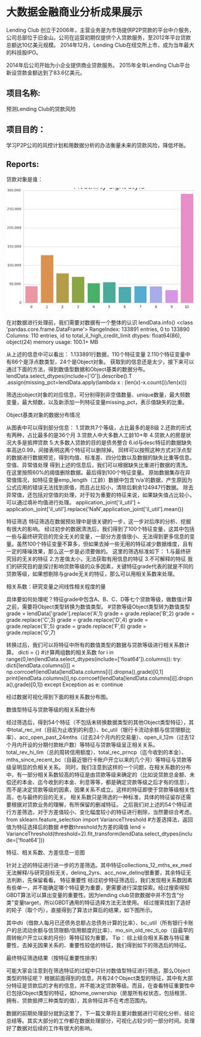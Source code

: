 # 大数据金融商业分析成果展示

Lending Club 创立于2006年，主营业务是为市场提供P2P贷款的平台中介服务，公司总部位于旧金山。公司在运营初期仅提供个人贷款服务，至2012年平台贷款总额达10亿美元规模。
2014年12月，Lending Club在纽交所上市，成为当年最大的科技股IPO。

2014年后公司开始为小企业提供商业贷款服务。
2015年全年Lending Club平台新设贷款金额达到了83.6亿美元。

## 项目名称:
预测Lending Club的贷款风险

## 项目目的：
学习P2P公司的风控计划和用数据分析的办法衡量未来的贷款风险，降低坏账。

## Reports:
贷款对象是谁：

![image](https://github.com/Bear-LaiOffer/BAandBigdata/blob/master/bigdataandBA/1.jpg)

在对数据进行处理前，我们需要对数据有一个整体的认识
lendData.info()
<class 'pandas.core.frame.DataFrame'>
RangeIndex: 133891 entries, 0 to 133890
Columns: 110 entries, id to total_il_high_credit_limit
dtypes: float64(86), object(24)
memory usage: 100.1+ MB

从上述的信息中可以看出：
1.133891行数据，110个特征变量
2.110个特征变量中有86个是浮点数类型，24个是Object对象。
获取到的信息还是太少，接下来可以通过下面的方法，得到数值型数据和Object基类的数据分布。
lendData.select_dtypes(include=['O']).describe().T\
    .assign(missing_pct=lendData.apply(lambda x : (len(x)-x.count())/len(x)))

筛选出object对象的对应信息，可分别得到非空值数量、unique数量，最大频数变量，最大频数，以及新添加一列特征变量missing_pct，表示值缺失的比重。



Object基类对象的数据分布情况

从图表中可以得到部分信息：
1.贷款共7个等级，占比最多的是B级
2.还款的形式有两种，占比最多的是36个月
3.贷款人中大多数人工龄10+年
4.贷款人的房屋状况大多是抵押贷款
5.大多数人贷款的目的是债务整合
6.id与desc特征的数据缺失率高达0.99，间接表明这两个特征可以删除掉。
同样可以按照这种方式对浮点型的数据进行数据预览，得到均值、标准差、四分位数以及数据的缺失比重等信息。
空值、异常值处理
得到上述的信息后，我们可以根据缺失比重进行数据的清洗。在这里按照60%的阈值删除数据。最后得到100个特征变量。
原始数据集存在异常值情况，如特征变量emp_length（工龄）数据中包含‘n/a’的数据，产生原因为公式应用的错误无法找到原值，而且占比较小，清除后剩余124947行数据。
除去异常值，还包括对空值的处理，对于较为重要的特征来说，如果缺失值占比较小，可以通过填补均值进行处理。
application_joint['il_util'] = application_joint['il_util'].replace('NaN',application_joint['il_util'].mean())

特征筛选
特征筛选在数据预处理中是很关键的一步，这一步对后序的分析、挖掘有很大的影响。
经过初步的数据清洗后，我们得到了100个特征变量，这其中包括一些与最终研究目的完全无关的变量，一部分方差值很小、无法得到更多信息的变量。虽然100个特征变量不算多，但如果去掉一些无用的特征减少数据维度，且有一定的降噪效果，那么这一步是必须要做的。
这里的筛选标准如下：
1.与最终研究目的无关的特征
2.方差值太小，无法获取有用信息的特征
3.不可解释的特征
我们的研究目的是探讨影响贷款等级的众多因素，关键特征grade代表的就是不同的贷款等级，如果想剔除与grade无关的特征，那么可以用相关系数来处理。

相关系数：研究变量之间线性相关程度的量

具体要如何处理呢？特征grade中包含A、B、C、D等七个贷款等级，做数值计算之前，需要将Object类型转换为数值类型。
#贷款等级Object类型转为数值类型
grade = lendData['grade'].replace('A',1)
grade = grade.replace('B',2)
grade = grade.replace('C',3)
grade = grade.replace('D',4)
grade = grade.replace('E',5)
grade = grade.replace('F',6)
grade = grade.replace('G',7)


转换过后，我们可以将特征中所有的数值类型的数据与贷款等级进行相关系数计算。
dicti = {}  #计算两组数的相关系数
for i in range(0,len(lendData.select_dtypes(include=['float64']).columns)):
    try:
        dicti[lendData.columns[i]] = np.corrcoef(lendData[lendData.columns[i]].dropna(),grade)[0,1]
        print(lendData.columns[i],np.corrcoef(lendData[lendData.columns[i]].dropna(),grade)[0,1])
    except Exception as e:
        continue


经过数据可视化得到下面的相关系数分布图。





数值型特征与贷款等级的相关系数分布

经过筛选后，得到54个特征（不包括未转换数据类型的其他Object类型特征），其中total_rec_int（目前为止收到的利息）、bc_util（银行卡流动余额与信贷限额比率）、acc_open_past_24mths（过去24个月内的交易量）、open_il_12m（过去12个月内开设的分期付款帐户数）等特征与贷款等级呈正相关关系。total_rev_hi_lim（总的周转信用额度）、total_rec_prncp（迄今收到的本金）、mths_since_recent_bc（自最近银行卡帐户开立以来的几个月）等特征与贷款等级呈明显的负相关关系。
同时，我们注意到这样的一个问题，在相关系数的分布中，有一部分相关系数较高的特征是由贷款等级来确定的（比如说贷款总金额、未偿还的本金、迄今收到的本金、利息等等，都是确定贷款等级之后才有的信息），而不是决定贷款等级的因素，因果关系不成立。这样的特征即使于贷款等级相关性高，也与最终的目的无关。
相关系数只是筛选的一种标准，具体的特征留存还需要根据对贷款业务的理解，有所保留的删减特征。
之后我们对上述的54个特征进行方差筛选，对于方差值较小、变化幅度较小的特征进行剔除，当然要综合考虑。
from sklearn.feature_selection import VarianceThreshold
#方差选择法，返回值为特征选择后的数据 #参数threshold为方差的阈值
lend = VarianceThreshold(threshold=2).fit_transform(lendData.select_dtypes(include=['float64']))






特征、相关系数、方差信息一览图

针对上述的特征进行进一步的方差筛选。其中特征collections_12_mths_ex_med无法解释/与研究目标无关，delinq_2yrs、acc_now_delinq很重要，其余特征无法判断，先保留看看。
特征重要性
经过初步特征筛选后，我们发现相关系数因素有些单一，并不能确定哪个特征更为重要，更需要进行深度探索。经过搜索得知GBDT算法可以算出变量的重要性。因为lending club贷款数据中并不包含“分类”变量target，所以GBDT通用的特征选择方法无法使用。
经过搜索找到了造好的轮子（取个巧），直接得到了算法计算后的结果，如下图所示。







其中dti（借款人每月已还债务总额占总债务计算的比率）、bc_util（所有银行卡账户的总流动余额与信贷限额/信用额度的比率）、mo_sin_old_rec_ti_op（自最早的周转帐户开立以来的月份）等特征较为重要。
Tip： 综上结合相关系数与特征重要性，去掉无因果关系的、重要性较低的特征，我们得到如下的筛选后的特征。





最终特征筛选结果（按特征重要性排序）

可能大家会注意到在筛选特征的过程中只针对数值型特征进行筛选，那么Object类型的特征呢？
根据前面得到的信息，共有24个Object类型的特征，其中有大部分特征是贷款后的才有的信息，并不能决定贷款等级。而且，在查看特征重要性中已包括Object类型的特征，如home_ownership（房屋所有权状态，包括租赁、拥有、贷款抵押三种类型的值），其余特征并不在考虑范围内。

数据的前期处理部分就到这里了，下一篇文章将主要对数据进行可视化分析、结论总结等。其实大部分的工作都在数据处理部分，可视化占较少的一部分时间。处理好了数据对后续的工作有很大的影响。

